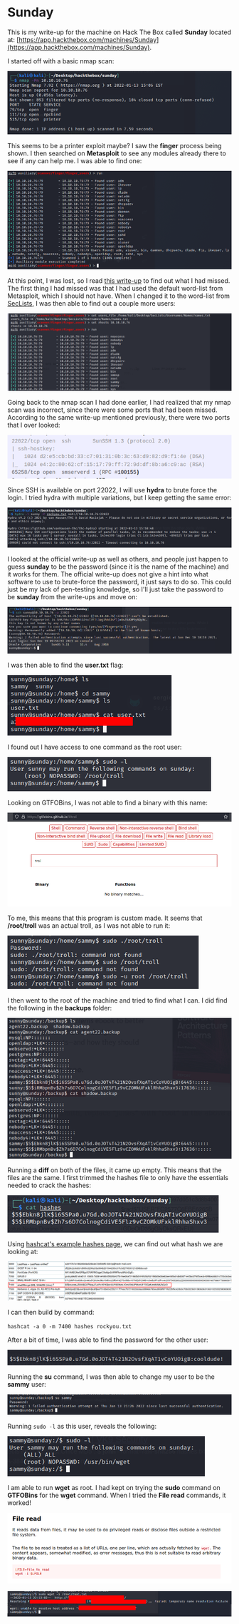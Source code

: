 # Sunday

This is my write-up for the machine on Hack The Box called **Sunday** located at: [https://app.hackthebox.com/machines/Sunday](https://app.hackthebox.com/machines/Sunday).

I started off with a basic nmap scan:

![](<../../.gitbook/assets/image (364) (1).png>)

This seems to be a printer exploit maybe? I saw the **finger** process being shown. I then searched on **Metasploit** to see any modules already there to see if any can help me. I was able to find one:

![](<../../.gitbook/assets/image (352).png>)

At this point, I was lost, so I read [this write-up](https://0xdf.gitlab.io/2018/09/29/htb-sunday.html) to find out what I had missed. The first thing I had missed was that I had used the default word-list from Metasploit, which I should not have. When I changed it to the word-list from [SecLists](https://github.com/danielmiessler/SecLists/blob/master/Usernames/Names/names.txt), I was then able to find out a couple more users:

![](<../../.gitbook/assets/image (336) (1).png>)

Going back to the nmap scan I had done earlier, I had realized that my nmap scan was incorrect, since there were some ports that had been missed. According to the same write-up mentioned previously, there were two ports that I over looked:

![](<../../.gitbook/assets/image (373).png>)

Since SSH is available on port 22022, I will use **hydra** to brute force the login. I tried hydra with multiple variations, but I keep getting the same error:

![](<../../.gitbook/assets/image (351) (1).png>)

I looked at the official write-up as well as others, and people just happen to guess **sunday** to be the password (since it is the name of the machine) and it works for them. The official write-up does not give a hint into what software to use to brute-force the password, it just says to do so. This could just be my lack of pen-testing knowledge, so I'll just take the password to be **sunday** from the write-ups and move on:

![](<../../.gitbook/assets/image (354) (1).png>)

I was then able to find the **user.txt** flag:

![](<../../.gitbook/assets/image (337) (1).png>)

I found out I have access to one command as the root user:

![](<../../.gitbook/assets/image (339) (1).png>)

Looking on GTFOBins, I was not able to find a binary with this name:

![](<../../.gitbook/assets/image (368).png>)

To me, this means that this program is custom made. It seems that **/root/troll** was an actual troll, as I was not able to run it:

![](<../../.gitbook/assets/image (353).png>)

I then went to the root of the machine and tried to find what I can. I did find the following in the **backups** folder:

![](<../../.gitbook/assets/image (341) (1).png>)

Running a **diff** on both of the files, it came up empty. This means that the files are the same. I first trimmed the hashes file to only have the essentials needed to crack the hashes:

![](<../../.gitbook/assets/image (331) (1).png>)

Using [hashcat's example hashes page](https://hashcat.net/wiki/doku.php?id=example\_hashes), we can find out what hash we are looking at:

![](<../../.gitbook/assets/image (350) (1).png>)

I can then build by command:

`hashcat -a 0 -m 7400 hashes rockyou.txt`

After a bit of time, I was able to find the password for the other user:

![](<../../.gitbook/assets/image (372).png>)

Running the **su** command, I was then able to change my user to be the **sammy** user:

![](<../../.gitbook/assets/image (367).png>)

Running `sudo -l` as this user, reveals the following:

![](<../../.gitbook/assets/image (357) (1).png>)

I am able to run **wget** as root. I had kept on trying the **sudo** command on **GTFOBins** for the **wget** command. When I tried the **File read** commands, it worked!

![](<../../.gitbook/assets/image (330) (1).png>)

![](<../../.gitbook/assets/image (371).png>)
